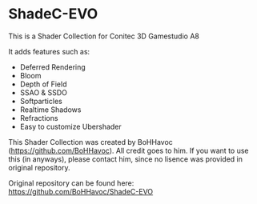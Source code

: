 # ShadeC-EVO

This is a Shader Collection for Conitec 3D Gamestudio A8

It adds features such as:
- Deferred Rendering
- Bloom
- Depth of Field
- SSAO & SSDO
- Softparticles
- Realtime Shadows
- Refractions
- Easy to customize Ubershader

This Shader Collection was created by BoHHavoc (https://github.com/BoHHavoc). All credit goes to him.
If you want to use this (in anyways), please contact him, since no lisence was provided in original repository.

Original repository can be found here:
https://github.com/BoHHavoc/ShadeC-EVO
